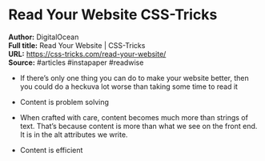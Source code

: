 # Read Your Website   CSS-Tricks

**Author:** DigitalOcean  
**Full title:** Read Your Website | CSS-Tricks  
**URL:** https://css-tricks.com/read-your-website/  
**Source:** #articles #instapaper #readwise

- If there’s only one thing you can do to make your website better, then you could do a heckuva lot worse than taking some time to read it 
   
- Content is problem solving 
   
- When crafted with care, content becomes much more than strings of text. That’s because content is more than what we see on the front end. It is in the alt attributes we write. 
   
- Content is efficient 
   
